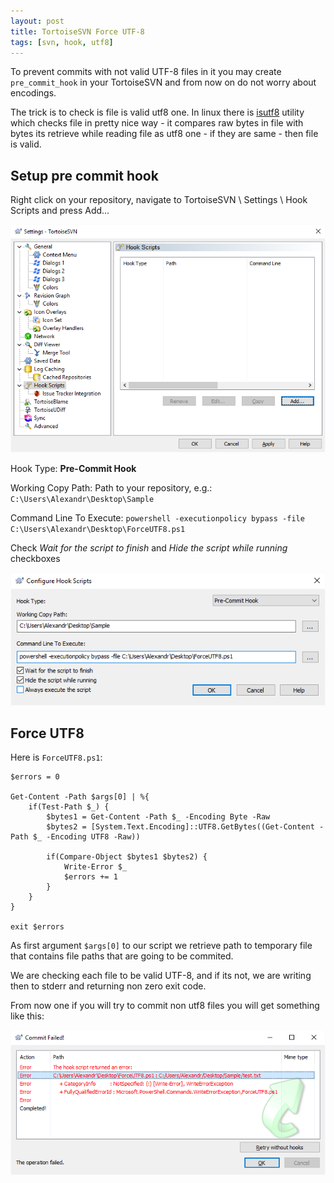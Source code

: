 ```yaml
---
layout: post
title: TortoiseSVN Force UTF-8
tags: [svn, hook, utf8]
---
```


To prevent commits with not valid UTF-8 files in it you may create `pre_commit_hook` in your TortoiseSVN and from now on do not worry about encodings.

The trick is to check is file is valid utf8 one. In linux there is [isutf8](https://github.com/madx/moreutils/blob/master/isutf8.c) utility which checks file in pretty nice way - it compares raw bytes in file with bytes its retrieve while reading file as utf8 one - if they are same - then file is valid.

Setup pre commit hook
---------------------

Right click on your repository, navigate to TortoiseSVN \ Settings \ Hook Scripts and press Add...

![TortoiseSVN Settings](/images/posts/force_utf8_tortoisesvn_settings.png)

Hook Type: __Pre-Commit Hook__

Working Copy Path: Path to your repository, e.g.: `C:\Users\Alexandr\Desktop\Sample`

Command Line To Execute: `powershell -executionpolicy bypass -file C:\Users\Alexandr\Desktop\ForceUTF8.ps1`

Check _Wait for the script to finish_ and _Hide the script while running_ checkboxes

![TortoiseSVN Adding Pre Commit Hook](/images/posts/force_utf8_tortoisesvn_add_hook.png)

Force UTF8
----------

Here is `ForceUTF8.ps1`:

	$errors = 0

	Get-Content -Path $args[0] | %{
	    if(Test-Path $_) {
	        $bytes1 = Get-Content -Path $_ -Encoding Byte -Raw
	        $bytes2 = [System.Text.Encoding]::UTF8.GetBytes((Get-Content -Path $_ -Encoding UTF8 -Raw))

	        if(Compare-Object $bytes1 $bytes2) {
	            Write-Error $_
	            $errors += 1
	        }
	    }
	}

	exit $errors

As first argument `$args[0]` to our script we retrieve path to temporary file that contains file paths that are going to be commited.

We are checking each file to be valid UTF-8, and if its not, we are writing then to stderr and returning non zero exit code.

From now one if you will try to commit non utf8 files you will get something like this:

![TortoiseSVN Pre Commit Hook Error Message](/images/posts/force_utf8_tortoisesvn_error.png)
